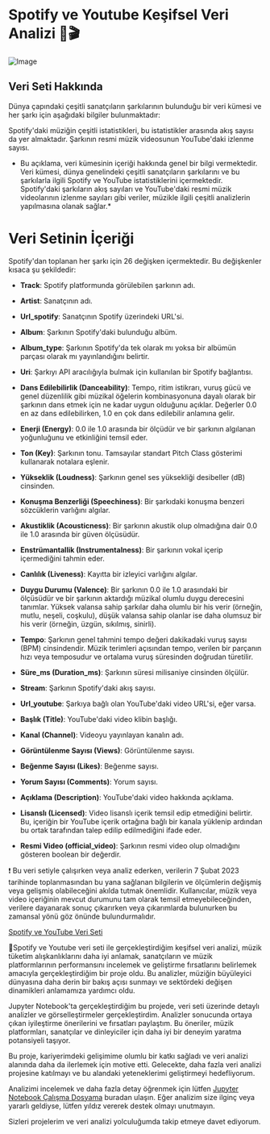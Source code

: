 # Spotify ve Youtube Keşifsel Veri Analizi 🎤🎬 
![Image](https://i.ytimg.com/vi/sEX9xIUPfnM/maxresdefault.jpg)


## Veri Seti Hakkında

Dünya çapındaki çeşitli sanatçıların şarkılarının bulunduğu bir veri kümesi ve her şarkı için aşağıdaki bilgiler bulunmaktadır:

Spotify'daki müziğin çeşitli istatistikleri, bu istatistikler arasında akış sayısı da yer almaktadır.
Şarkının resmi müzik videosunun YouTube'daki izlenme sayısı.

* Bu açıklama, veri kümesinin içeriği hakkında genel bir bilgi vermektedir. Veri kümesi, dünya genelindeki çeşitli sanatçıların şarkılarını ve bu şarkılarla ilgili Spotify ve YouTube istatistiklerini içermektedir. Spotify'daki şarkıların akış sayıları ve YouTube'daki resmi müzik videolarının izlenme sayıları gibi veriler, müzikle ilgili çeşitli analizlerin yapılmasına olanak sağlar.*

# Veri Setinin İçeriği

Spotify'dan toplanan her şarkı için 26 değişken içermektedir. Bu değişkenler kısaca şu şekildedir:

- **Track**: Spotify platformunda görülebilen şarkının adı.
- **Artist**: Sanatçının adı.
- **Url_spotify**: Sanatçının Spotify üzerindeki URL'si.
- **Album**: Şarkının Spotify'daki bulunduğu albüm.
- **Album_type**: Şarkının Spotify'da tek olarak mı yoksa bir albümün parçası olarak mı yayınlandığını belirtir.
- **Uri**: Şarkıyı API aracılığıyla bulmak için kullanılan bir Spotify bağlantısı.
- **Dans Edilebilirlik (Danceability)**: Tempo, ritim istikrarı, vuruş gücü ve genel düzenlilik gibi müzikal öğelerin kombinasyonuna dayalı olarak bir şarkının dans etmek için ne kadar uygun olduğunu açıklar. Değerler 0.0 en az dans edilebilirken, 1.0 en çok dans edilebilir anlamına gelir.
- **Enerji (Energy)**: 0.0 ile 1.0 arasında bir ölçüdür ve bir şarkının algılanan yoğunluğunu ve etkinliğini temsil eder.
- **Ton (Key)**: Şarkının tonu. Tamsayılar standart Pitch Class gösterimi kullanarak notalara eşlenir.
- **Yükseklik (Loudness)**: Şarkının genel ses yüksekliği desibeller (dB) cinsinden.
- **Konuşma Benzerliği (Speechiness)**: Bir şarkıdaki konuşma benzeri sözcüklerin varlığını algılar.
- **Akustiklik (Acousticness)**: Bir şarkının akustik olup olmadığına dair 0.0 ile 1.0 arasında bir güven ölçüsüdür.
- **Enstrümantallik (Instrumentalness)**: Bir şarkının vokal içerip içermediğini tahmin eder.
- **Canlılık (Liveness)**: Kayıtta bir izleyici varlığını algılar.
- **Duygu Durumu (Valence)**: Bir şarkının 0.0 ile 1.0 arasındaki bir ölçüsüdür ve bir şarkının aktardığı müzikal olumlu duygu derecesini tanımlar. Yüksek valansa sahip şarkılar daha olumlu bir his verir (örneğin, mutlu, neşeli, coşkulu), düşük valansa sahip olanlar ise daha olumsuz bir his verir (örneğin, üzgün, sıkılmış, sinirli).
- **Tempo**: Şarkının genel tahmini tempo değeri dakikadaki vuruş sayısı (BPM) cinsindendir. Müzik terimleri açısından tempo, verilen bir parçanın hızı veya temposudur ve ortalama vuruş süresinden doğrudan türetilir.

- **Süre_ms (Duration_ms)**: Şarkının süresi milisaniye cinsinden ölçülür.

- **Stream**: Şarkının Spotify'daki akış sayısı.

- **Url_youtube**: Şarkıya bağlı olan YouTube'daki video URL'si, eğer varsa.

- **Başlık (Title)**: YouTube'daki video klibin başlığı.

- **Kanal (Channel)**: Videoyu yayınlayan kanalın adı.

- **Görüntülenme Sayısı (Views)**: Görüntülenme sayısı.

- **Beğenme Sayısı (Likes)**: Beğenme sayısı.

- **Yorum Sayısı (Comments)**: Yorum sayısı.

- **Açıklama (Description)**: YouTube'daki video hakkında açıklama.

- **Lisanslı (Licensed)**: Video lisanslı içerik temsil edip etmediğini belirtir. Bu, içeriğin bir YouTube içerik ortağına bağlı bir kanala yüklenip ardından bu ortak tarafından talep edilip edilmediğini ifade eder.

- **Resmi Video (official_video)**: Şarkının resmi video olup olmadığını gösteren boolean bir değerdir.

❗ Bu veri setiyle çalışırken veya analiz ederken, verilerin 7 Şubat 2023 tarihinde toplanmasından bu yana sağlanan bilgilerin ve ölçümlerin değişmiş veya gelişmiş olabileceğini akılda tutmak önemlidir. Kullanıcılar, müzik veya video içeriğinin mevcut durumunu tam olarak temsil etmeyebileceğinden, verilere dayanarak sonuç çıkarırken veya çıkarımlarda bulunurken bu zamansal yönü göz önünde bulundurmalıdır.

[Spotify ve YouTube Veri Seti](https://www.kaggle.com/datasets/salvatorerastelli/spotify-and-youtube)

🎯Spotify ve Youtube veri seti ile gerçekleştirdiğim keşifsel veri analizi, müzik tüketim alışkanlıklarını daha iyi anlamak, sanatçıların ve müzik platformlarının performansını incelemek ve geliştirme fırsatlarını belirlemek amacıyla gerçekleştirdiğim bir proje oldu. Bu analizler, müziğin büyüleyici dünyasına daha derin bir bakış açısı sunmayı ve sektördeki değişen dinamikleri anlamamıza yardımcı oldu.

Jupyter Notebook'ta gerçekleştirdiğim bu projede, veri seti üzerinde detaylı analizler ve görselleştirmeler gerçekleştirdim. Analizler sonucunda ortaya çıkan iyileştirme önerilerini ve fırsatları paylaştım. Bu öneriler, müzik platformları, sanatçılar ve dinleyiciler için daha iyi bir deneyim yaratma potansiyeli taşıyor.

Bu proje, kariyerimdeki gelişimime olumlu bir katkı sağladı ve veri analizi alanında daha da ilerlemek için motive etti. Gelecekte, daha fazla veri analizi projesine katılmayı ve bu alandaki yeteneklerimi geliştirmeyi hedefliyorum.

Analizimi incelemek ve daha fazla detay öğrenmek için lütfen [Jupyter Notebook Çalışma Dosyama](https://github.com/muratukel/EDA-SpotifyandYoutube/blob/main/EDASpotifyandYoutube%20.ipynb) buradan ulaşın. Eğer analizim size ilginç veya yararlı geldiyse, lütfen yıldız vererek destek olmayı unutmayın.

Sizleri projelerim ve veri analizi yolculuğumda takip etmeye davet ediyorum.
